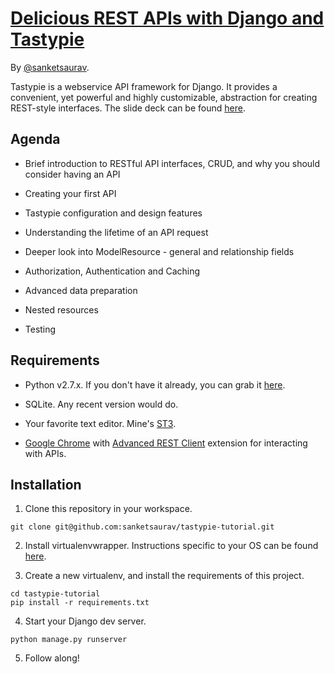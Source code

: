 [Delicious REST APIs with Django and Tastypie](http://sanketsaurav.github.io/tastypie-tutorial/)
================================================================================================
By [@sanketsaurav](http://twitter.com/sanketsaurav).

Tastypie is a webservice API framework for Django. It provides a convenient, yet powerful and highly customizable, abstraction for creating REST-style interfaces. The slide deck can be found [here](http://sanketsaurav.github.io/tastypie-tutorial/).


Agenda
------

- Brief introduction to RESTful API interfaces, CRUD, and why you should consider having an API

- Creating your first API

- Tastypie configuration and design features

- Understanding the lifetime of an API request

- Deeper look into ModelResource - general and relationship fields

- Authorization, Authentication and Caching

- Advanced data preparation

- Nested resources

- Testing


Requirements
------------

- Python v2.7.x. If you don't have it already, you can grab it [here](https://www.python.org/downloads/).

- SQLite. Any recent version would do.

- Your favorite text editor. Mine's [ST3](http://www.sublimetext.com/3).

- [Google Chrome](https://www.google.com/chrome/) with [Advanced REST Client](https://chrome.google.com/webstore/detail/advanced-rest-client/hgmloofddffdnphfgcellkdfbfbjeloo) extension for interacting with APIs.


Installation
------------

1. Clone this repository in your workspace.

```
git clone git@github.com:sanketsaurav/tastypie-tutorial.git
```

2. Install virtualenvwrapper. Instructions specific to your OS can be found [here](http://virtualenvwrapper.readthedocs.org/en/latest/install.html).

3. Create a new virtualenv, and install the requirements of this project.

```
cd tastypie-tutorial
pip install -r requirements.txt
```

4. Start your Django dev server.
```
python manage.py runserver
```

5. Follow along!